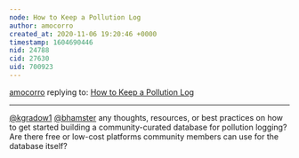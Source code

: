```yaml
---
node: How to Keep a Pollution Log
author: amocorro
created_at: 2020-11-06 19:20:46 +0000
timestamp: 1604690446
nid: 24788
cid: 27630
uid: 700923
---
```




[amocorro](../profile/amocorro) replying to: [How to Keep a Pollution Log](../notes/kgradow1/10-21-2020/how-to-keep-a-pollution-log)

----
[@kgradow1](/profile/kgradow1) [@bhamster](/profile/bhamster) any thoughts, resources, or best practices on how to get started building a community-curated database for pollution logging? Are there free or low-cost platforms community members can use for the database itself? 